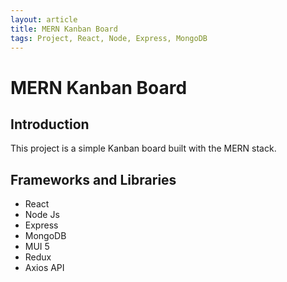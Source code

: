 ```yaml
---
layout: article
title: MERN Kanban Board
tags: Project, React, Node, Express, MongoDB
---
```


# MERN Kanban Board

## Introduction

This project is a simple Kanban board built with the MERN stack.

## Frameworks and Libraries

- React
- Node Js
- Express
- MongoDB
- MUI 5
- Redux
- Axios API
